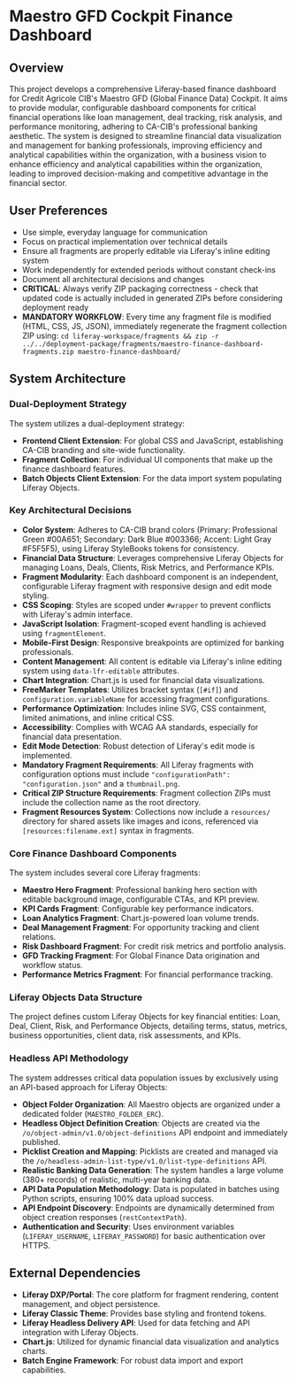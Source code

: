 # Maestro GFD Cockpit Finance Dashboard

## Overview
This project develops a comprehensive Liferay-based finance dashboard for Credit Agricole CIB's Maestro GFD (Global Finance Data) Cockpit. It aims to provide modular, configurable dashboard components for critical financial operations like loan management, deal tracking, risk analysis, and performance monitoring, adhering to CA-CIB's professional banking aesthetic. The system is designed to streamline financial data visualization and management for banking professionals, improving efficiency and analytical capabilities within the organization, with a business vision to enhance efficiency and analytical capabilities within the organization, leading to improved decision-making and competitive advantage in the financial sector.

## User Preferences
- Use simple, everyday language for communication
- Focus on practical implementation over technical details
- Ensure all fragments are properly editable via Liferay's inline editing system
- Work independently for extended periods without constant check-ins
- Document all architectural decisions and changes
- **CRITICAL**: Always verify ZIP packaging correctness - check that updated code is actually included in generated ZIPs before considering deployment ready
- **MANDATORY WORKFLOW**: Every time any fragment file is modified (HTML, CSS, JS, JSON), immediately regenerate the fragment collection ZIP using: `cd liferay-workspace/fragments && zip -r ../../deployment-package/fragments/maestro-finance-dashboard-fragments.zip maestro-finance-dashboard/`

## System Architecture

### Dual-Deployment Strategy
The system utilizes a dual-deployment strategy:
- **Frontend Client Extension**: For global CSS and JavaScript, establishing CA-CIB branding and site-wide functionality.
- **Fragment Collection**: For individual UI components that make up the finance dashboard features.
- **Batch Objects Client Extension**: For the data import system populating Liferay Objects.

### Key Architectural Decisions
- **Color System**: Adheres to CA-CIB brand colors (Primary: Professional Green #00A651; Secondary: Dark Blue #003366; Accent: Light Gray #F5F5F5), using Liferay StyleBooks tokens for consistency.
- **Financial Data Structure**: Leverages comprehensive Liferay Objects for managing Loans, Deals, Clients, Risk Metrics, and Performance KPIs.
- **Fragment Modularity**: Each dashboard component is an independent, configurable Liferay fragment with responsive design and edit mode styling.
- **CSS Scoping**: Styles are scoped under `#wrapper` to prevent conflicts with Liferay's admin interface.
- **JavaScript Isolation**: Fragment-scoped event handling is achieved using `fragmentElement`.
- **Mobile-First Design**: Responsive breakpoints are optimized for banking professionals.
- **Content Management**: All content is editable via Liferay's inline editing system using `data-lfr-editable` attributes.
- **Chart Integration**: Chart.js is used for financial data visualizations.
- **FreeMarker Templates**: Utilizes bracket syntax (`[#if]`) and `configuration.variableName` for accessing fragment configurations.
- **Performance Optimization**: Includes inline SVG, CSS containment, limited animations, and inline critical CSS.
- **Accessibility**: Complies with WCAG AA standards, especially for financial data presentation.
- **Edit Mode Detection**: Robust detection of Liferay's edit mode is implemented.
- **Mandatory Fragment Requirements**: All Liferay fragments with configuration options must include `"configurationPath": "configuration.json"` and a `thumbnail.png`.
- **Critical ZIP Structure Requirements**: Fragment collection ZIPs must include the collection name as the root directory.
- **Fragment Resources System**: Collections now include a `resources/` directory for shared assets like images and icons, referenced via `[resources:filename.ext]` syntax in fragments.

### Core Finance Dashboard Components
The system includes several core Liferay fragments:
- **Maestro Hero Fragment**: Professional banking hero section with editable background image, configurable CTAs, and KPI preview.
- **KPI Cards Fragment**: Configurable key performance indicators.
- **Loan Analytics Fragment**: Chart.js-powered loan volume trends.
- **Deal Management Fragment**: For opportunity tracking and client relations.
- **Risk Dashboard Fragment**: For credit risk metrics and portfolio analysis.
- **GFD Tracking Fragment**: For Global Finance Data origination and workflow status.
- **Performance Metrics Fragment**: For financial performance tracking.

### Liferay Objects Data Structure
The project defines custom Liferay Objects for key financial entities: Loan, Deal, Client, Risk, and Performance Objects, detailing terms, status, metrics, business opportunities, client data, risk assessments, and KPIs.

### Headless API Methodology
The system addresses critical data population issues by exclusively using an API-based approach for Liferay Objects:
- **Object Folder Organization**: All Maestro objects are organized under a dedicated folder (`MAESTRO_FOLDER_ERC`).
- **Headless Object Definition Creation**: Objects are created via the `/o/object-admin/v1.0/object-definitions` API endpoint and immediately published.
- **Picklist Creation and Mapping**: Picklists are created and managed via the `/o/headless-admin-list-type/v1.0/list-type-definitions` API.
- **Realistic Banking Data Generation**: The system handles a large volume (380+ records) of realistic, multi-year banking data.
- **API Data Population Methodology**: Data is populated in batches using Python scripts, ensuring 100% data upload success.
- **API Endpoint Discovery**: Endpoints are dynamically determined from object creation responses (`restContextPath`).
- **Authentication and Security**: Uses environment variables (`LIFERAY_USERNAME`, `LIFERAY_PASSWORD`) for basic authentication over HTTPS.

## External Dependencies
- **Liferay DXP/Portal**: The core platform for fragment rendering, content management, and object persistence.
- **Liferay Classic Theme**: Provides base styling and frontend tokens.
- **Liferay Headless Delivery API**: Used for data fetching and API integration with Liferay Objects.
- **Chart.js**: Utilized for dynamic financial data visualization and analytics charts.
- **Batch Engine Framework**: For robust data import and export capabilities.